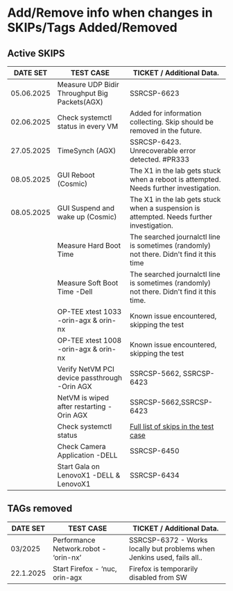 # Add/Remove info when changes in SKIPs/Tags Added/Removed

## Active SKIPS

| DATE SET   | TEST CASE                                     | TICKET / Additional Data.                                                                       |
| ---------- | --------------------------------------------- |-------------------------------------------------------------------------------------------------|
| 05.06.2025 | Measure UDP Bidir Throughput Big Packets(AGX) | SSRCSP-6623                                                                                     |
| 02.06.2025 | Check systemctl status in every VM            | Added for information collecting. Skip should be removed in the future.                         |
| 27.05.2025 | TimeSynch (AGX)                               | SSRCSP-6423. Unrecoverable error detected. #PR333                                               |
| 08.05.2025 | GUI Reboot (Cosmic)                           | The X1 in the lab gets stuck when a reboot is attempted. Needs further investigation.           |
| 08.05.2025 | GUI Suspend and wake up (Cosmic)              | The X1 in the lab gets stuck when a suspension is attempted. Needs further investigation.       |
|            | Measure Hard Boot Time                        | The searched journalctl line is sometimes (randomly) not there. Didn't find it this time        |
|            | Measure Soft Boot Time -Dell                  | The searched journalctl line is sometimes (randomly) not there. Didn't find it this time.       |
|            | OP-TEE xtest 1033 -orin-agx & orin-nx         | Known issue encountered, skipping the test                                                      |
|            | OP-TEE xtest 1008 -orin-agx & orin-nx         | Known issue encountered, skipping the test                                                      |
|            | Verify NetVM PCI device passthrough -Orin AGX | SSRCSP-5662, SSRCSP-6423                                                                        |
|            | NetVM is wiped after restarting -Orin AGX     | SSRCSP-5662,SSRCSP-6423                                                                         |
|            | Check systemctl status                        | [Full list of skips in the test case](/Robot-Framework/test-suites/functional-tests/host.robot) |
|            | Check Camera Application -DELL                | SSRCSP-6450                                                                                     |
|            | Start Gala on LenovoX1 -DELL & LenovoX1       | SSRCSP-6434                                                                                     |

## TAGs removed

| DATE SET  | TEST CASE                             | TICKET / Additional Data.                                               |
| --------- | ------------------------------------- | ----------------------------------------------------------------------- |
| 03/2025   | Performance Network.robot - ‘orin-nx’ | SSRCSP-6372 - Works locally but problems when Jenkins used, fails all.. |
| 22.1.2025 | Start Firefox - ‘nuc, orin-agx        | Firefox is temporarily disabled from SW                                 |
